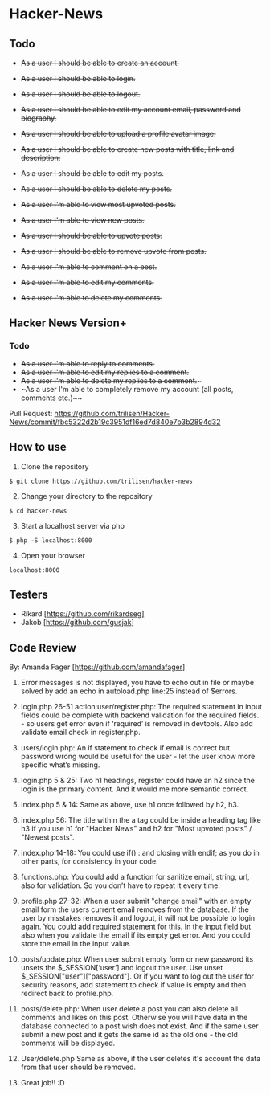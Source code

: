 # Hacker-News

## Todo

- ~~As a user I should be able to create an account.~~

- ~~As a user I should be able to login.~~

- ~~As a user I should be able to logout.~~

- ~~As a user I should be able to edit my account email, password and biography.~~

- ~~As a user I should be able to upload a profile avatar image.~~

- ~~As a user I should be able to create new posts with title, link and description.~~

- ~~As a user I should be able to edit my posts.~~

- ~~As a user I should be able to delete my posts.~~

- ~~As a user I'm able to view most upvoted posts.~~

- ~~As a user I'm able to view new posts.~~

- ~~As a user I should be able to upvote posts.~~

- ~~As a user I should be able to remove upvote from posts.~~

- ~~As a user I'm able to comment on a post.~~

- ~~As a user I'm able to edit my comments.~~

- ~~As a user I'm able to delete my comments.~~

## Hacker News Version+

### Todo

- ~~As a user I'm able to reply to comments.~~
- ~~As a user I'm able to edit my replies to a comment.~~
- ~~As a user I'm able to delete my replies to a comment.~~~
- ~As a user I'm able to completely remove my account (all posts, comments etc.)~~

Pull Request: https://github.com/trilisen/Hacker-News/commit/fbc5322d2b19c3951df16ed7d840e7b3b2894d32

## How to use

1. Clone the repository

```
$ git clone https://github.com/trilisen/hacker-news
```

2. Change your directory to the repository

```
$ cd hacker-news
```

3. Start a localhost server via php

```
$ php -S localhost:8000
```

4. Open your browser

```
localhost:8000
```

## Testers

- Rikard [https://github.com/rikardseg]
- Jakob [https://github.com/gusjak]

## Code Review

By: Amanda Fager [https://github.com/amandafager]

1. Error messages is not displayed, you have to echo out in file or maybe solved by add an echo in autoload.php line:25 instead of $errors.

2. login.php 26-51 action:user/register.php: The required statement in input fields could be complete with backend validation for the required fields. - so users get error even if ‘required’ is removed in devtools. Also add validate email check in register.php.

3. users/login.php: An if statement to check if email is correct but password wrong would be useful for the user - let the user know more specific what’s missing.

4. login.php 5 & 25: Two h1 headings, register could have an h2 since the login is the primary content. And it would me more semantic correct.

5. index.php 5 & 14: Same as above, use h1 once followed by h2, h3.

6. index.php 56: The title within the a tag could be inside a heading tag like h3 if you use h1 for "Hacker News" and h2 for "Most upvoted posts" / "Newest posts".

7. index.php 14-18: You could use if() : and closing with endif; as you do in other parts, for consistency in your code.

8. functions.php: You could add a function for sanitize email, string, url, also for validation. So you don’t have to repeat it every time.

9. profile.php 27-32: When a user submit "change email" with an empty email form the users current email removes from the database. If the user by misstakes removes it and logout, it will not be possible to login again. You could add required statement for this. In the input field but also when you validate the email if its empty get error. And you could store the email in the input value.

10. posts/update.php: When user submit empty form or new password its unsets the $\_SESSION[‘user’] and logout the user. Use unset $\_SESSION["user"]["password"]. Or if you want to log out the user for security reasons, add statement to check if value is empty and then redirect back to profile.php.

11. posts/delete.php: When user delete a post you can also delete all comments and likes on this post. Otherwise you will have data in the database connected to a post wish does not exist. And if the same user submit a new post and it gets the same id as the old one - the old comments will be displayed.

12. User/delete.php Same as above, if the user deletes it's account the data from that user should be removed.

13. Great job!! :D
